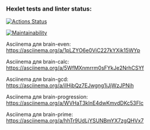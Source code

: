 ### Hexlet tests and linter status:
[![Actions Status](https://github.com/mipeqq/python-project-49/actions/workflows/hexlet-check.yml/badge.svg)](https://github.com/mipeqq/python-project-49/actions)

[![Maintainability](https://api.codeclimate.com/v1/badges/53dd37607919f39a471c/maintainability)](https://codeclimate.com/github/mipeqq/python-project-49/maintainability)

Asciinema для brain-even: https://asciinema.org/a/1pLZYO6e0ViC227kYXjk15WYp

Asciinema для brain-calc: https://asciinema.org/a/5WfMXnmrrm0sFYkJe2NrhCSYf

Asciinema для brain-gcd: https://asciinema.org/a/iIHjbQz7EJwgng1iJjWzJPNih

Asciinema для brain-progression: https://asciinema.org/a/WVHaT3klnE4dwKmvdDKc53FIc

Asciinema для brain-prime: https://asciinema.org/a/hhTr9UdLjYSUNBmYX7zgQHVx7